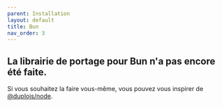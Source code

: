 ```yaml
---
parent: Installation
layout: default
title: Bun
nav_order: 3
---
```


## La librairie de portage pour Bun n'a pas encore été faite.
Si vous souhaitez la faire vous-même, vous pouvez vous inspirer de [@duplojs/node](https://github.com/duplojs/node).
